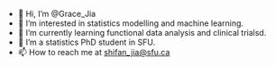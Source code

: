 - 👋 Hi, I’m @Grace_Jia
- 👀 I’m interested in statistics modelling and machine learning.
- 🌱 I’m currently learning functional data analysis and clinical trialsd.
- 💞️ I’m a statistics PhD student in SFU.
- 📫 How to reach me at shifan_jia@sfu.ca

<!---
Shifan-Jia/Shifan-Jia is a ✨ special ✨ repository because its `README.md` (this file) appears on your GitHub profile.
You can click the Preview link to take a look at your changes.
--->
